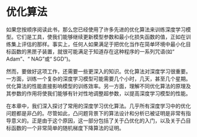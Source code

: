 

<!--
 * @version:
 * @Author:  StevenJokes https://github.com/StevenJokes
 * @Date: 2020-08-05 22:14:57
 * @LastEditors:  StevenJokes https://github.com/StevenJokes
 * @LastEditTime: 2020-08-05 22:15:58
 * @Description:MT
 * @TODO::
 * @Reference:http://preview.d2l.ai/d2l-en/master/chapter_optimization/index.html
-->

# 优化算法

如果您按顺序阅读此书，那么您已经使用了许多先进的优化算法来训练深度学习模型。它们是工具，使我们能够继续更新模型参数和最小化损失函数的值，正如在训练集上评估的那样。事实上，任何人如果满足于把优化当作在简单环境中最小化目标函数的黑匣子装置，就很可能满足于知道存在这种程序的一系列咒语(如“ Adam”、“ NAG”或“ SGD”)。

然而，要做好这项工作，还需要一些更深入的知识。优化算法对深度学习很重要。一方面，训练一个复杂的深度学习模型可能需要几个小时，几天，甚至几个星期。优化算法的性能直接影响模型的训练效率。另一方面，理解不同优化算法的原理及其参数的作用将使我们能够有针对性地调整超参数，以提高深度学习模型的性能。

在本章中，我们深入探讨了常用的深度学习优化算法。几乎所有深度学习中的优化问题都是非凸的。尽管如此，凸问题背景下的算法设计和分析已被证明是非常有指导意义的。正是由于这个原因，这一部分包括了关于凸优化的入门，以及关于凸目标函数的一个非常简单的随机梯度下降算法的证明。
